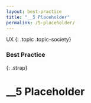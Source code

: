 ```yaml
---
layout: best-practice
title: "__5 Placeholder"
permalink: /5-placeholder/
---
```


UX
{: .topic .topic-society}
### Best Practice
{: .strap}

# __5 Placeholder
